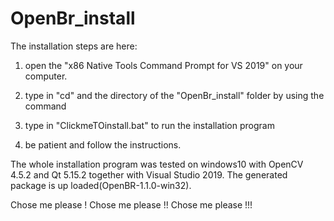 # OpenBr_install
 
The installation steps are here:

1. open the "x86 Native Tools Command Prompt for VS 2019" on your computer.

2. type in "cd" and the directory of the "OpenBr_install" folder by using the command

3. type in "ClickmeTOinstall.bat" to run the installation program

4. be patient and follow the instructions.

The whole installation program was tested on windows10 with OpenCV 4.5.2 and Qt 5.15.2 together with Visual Studio 2019. The generated package is up loaded(OpenBR-1.1.0-win32).

Chose me please !
Chose me please !!
Chose me please !!!

